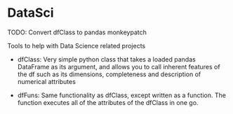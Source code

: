 # DataSci

TODO:  Convert dfClass to pandas monkeypatch

Tools to help with Data Science related projects

* dfClass: Very simple python class that takes a loaded pandas DataFrame as its argument, and allows you to call inherent features of the df such as its dimensions, completeness and description of numerical attributes

* dfFuns: Same functionality as dfClass, except written as a function.  The function executes all of the attributes of the dfClass in one go.
